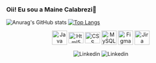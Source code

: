### Oii! Eu sou a Maine Calabrezi👋

![Anurag's GitHub stats](https://github-readme-stats.vercel.app/api?username=MaineCalabrezi13&theme=radical&show_icons=true)
[![Top Langs](https://github-readme-stats.vercel.app/api/top-langs/?username=MaineCalabrezi13&hide_progress=true&theme=radical&show_icons=true)](https://github.com/MaineCalabrezi13/github-readme-stats)
<div align="center">
<p>
  <div align="center" style="display: inline_block"<br>
  <img align="center"  height ="38" width="40" alt="Java" src="https://cdn.jsdelivr.net/gh/devicons/devicon/icons/java/java-original.svg">
  <img align="center"  height ="30" width="40" alt="Html5" src="https://cdn.jsdelivr.net/gh/devicons/devicon/icons/html5/html5-original.svg" >
  <img align="center"  height ="30" width="40" alt="CSS" src="https://cdn.jsdelivr.net/gh/devicons/devicon/icons/css3/css3-original.svg" >
   <img align="center"  height ="38" width="40" alt="MySQL" src="https://cdn.jsdelivr.net/gh/devicons/devicon/icons/mysql/mysql-original.svg" >
  <img align="center"  height ="38" width="40" alt="Figma" src="https://cdn.jsdelivr.net/gh/devicons/devicon/icons/figma/figma-original.svg" >
  <img align="center"  height ="38" width="40" alt="Jira" src="https://cdn.jsdelivr.net/gh/devicons/devicon/icons/jira/jira-original.svg" >
  
  <p>
  </p>
  </div>    
  
  <div align="">
   <img align="center"  alt="Linkedin" src="https://img.shields.io/badge/LinkedIn-0077B5?style=for-the-badge&logo=linkedin&logoColor=white"(https://www.linkedin.com/in/maine-calabrezi-de-souza-17b611278/)>
   <img align="center"  alt="Linkedin" src="https://img.shields.io/badge/Instagram-E4405F?style=for-the-badge&logo=instagram&logoColor=white"(https://instagram.com/_mainecalabrezi?igshid=ZDc4ODBmNjlmNQ==)>
  
